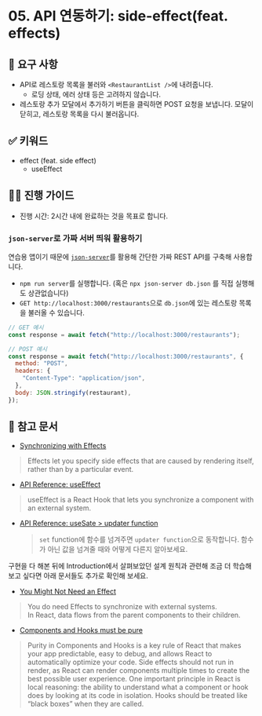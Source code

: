 # 05. API 연동하기: side-effect(feat. effects)

## 🎯 요구 사항
- API로 레스토랑 목록을 불러와 `<RestaurantList />`에 내려줍니다.
  - 로딩 상태, 에러 상태 등은 고려하지 않습니다.
- 레스토랑 추가 모달에서 추가하기 버튼을 클릭하면 POST 요청을 보냅니다. 모달이 닫히고, 레스토랑 목록을 다시 불러옵니다. 

## ✅ 키워드
- effect (feat. side effect)
  - useEffect

## 🧙‍♀️ 진행 가이드

- 진행 시간: 2시간 내에 완료하는 것을 목표로 합니다. 

### `json-server`로 가짜 서버 띄워 활용하기     
연습용 앱이기 때문에 [`json-server`](https://github.com/typicode/json-server)를 활용해 간단한 가짜 REST API를 구축해 사용합니다.         
- `npm run server`를 실행합니다. (혹은 `npx json-server db.json` 를 직접 실행해도 상관없습니다)
- `GET http://localhost:3000/restaurants`으로 `db.json`에 있는 레스토랑 목록을 불러올 수 있습니다.
```javascript
// GET 예시
const response = await fetch("http://localhost:3000/restaurants");

// POST 예시
const response = await fetch("http://localhost:3000/restaurants", {
  method: "POST",
  headers: {
    "Content-Type": "application/json",
  },
  body: JSON.stringify(restaurant),
});
```     

## 🔗 참고 문서
- [Synchronizing with Effects](https://react.dev/learn/synchronizing-with-effects)
> Effects let you specify side effects that are caused by rendering itself, rather than by a particular event.     
  - [API Reference: useEffect](https://react.dev/reference/react/useEffect)
  > useEffect is a React Hook that lets you synchronize a component with an external system. 
- [API Reference: useSate > updater function](https://react.dev/reference/react/useState#updating-state-based-on-the-previous-state) 
  > `set` function에 함수를 넘겨주면 `updater function`으로 동작합니다. 함수가 아닌 값을 넘겨줄 때와 어떻게 다른지 알아보세요.  

구현을 다 해본 뒤에 Introduction에서 살펴보았던 설계 원칙과 관련해 조금 더 학습해보고 싶다면 아래 문서들도 추가로 확인해 보세요.
- [You Might Not Need an Effect](https://react.dev/learn/you-might-not-need-an-effect)
> You do need Effects to synchronize with external systems.  
> In React, data flows from the parent components to their children. 
- [Components and Hooks must be pure](https://react.dev/reference/rules/components-and-hooks-must-be-pure)
> Purity in Components and Hooks is a key rule of React that makes your app predictable, easy to debug, and allows React to automatically optimize your code.
> Side effects should not run in render, as React can render components multiple times to create the best possible user experience.
> One important principle in React is local reasoning: the ability to understand what a component or hook does by looking at its code in isolation. Hooks should be treated like “black boxes” when they are called.
